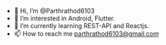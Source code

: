- 👋 Hi, I’m @Parthrathod6103
- 👀 I’m interested in Android, Flutter.
- 🌱 I’m currently learning REST-API and Reactjs.
- 📫 How to reach me parthrathod6103@gmail.com

<!---
Parthrathod6103/Parthrathod6103 is a ✨ special ✨ repository because its `README.md` (this file) appears on your GitHub profile.
You can click the Preview link to take a look at your changes.
--->
